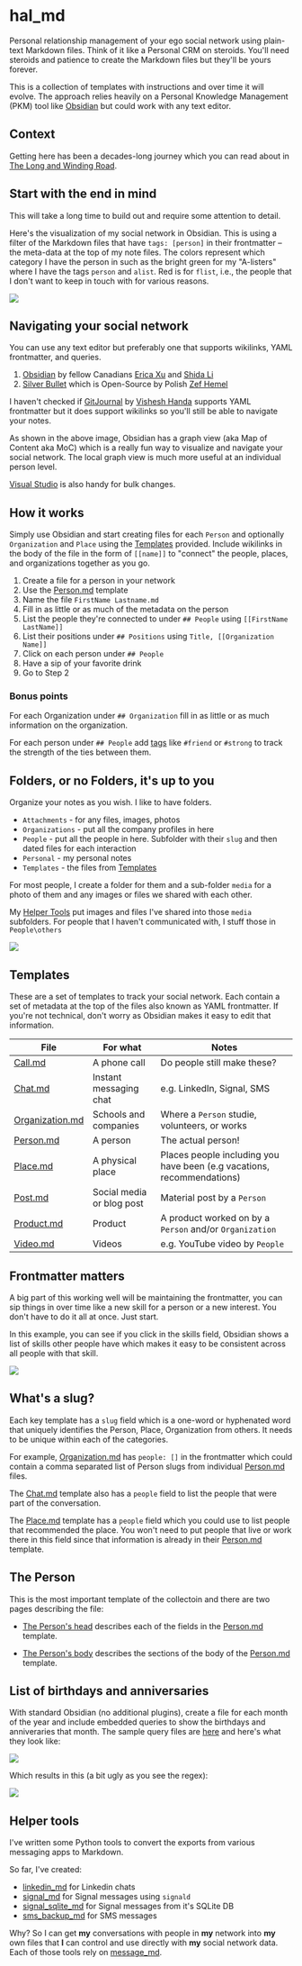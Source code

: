# hal_md

Personal relationship management of your ego social network using plain-text Markdown files. Think of it like a Personal CRM on steroids. You'll need steroids and patience to create the Markdown files but they'll be yours forever.

This is a collection of templates with instructions and over time it will evolve. The approach relies heavily on a Personal Knowledge Management (PKM) tool like [Obsidian](https://obsidian.md/) but could work with any text editor.

## Context

Getting here has been a decades-long journey which you can read about in [The Long and Winding Road](docs/journey.md).

## Start with the end in mind

This will take a long time to build out and require some attention to detail. 

Here's the visualization of my social network in Obsidian. This is using a filter of the Markdown files that have `tags: [person]` in their frontmatter – the meta-data at the top of my note files. The colors represent which category I have the person in such as the bright green for my "A-listers" where I have the tags `person` and `alist`. Red is for `flist`, i.e., the people that I don't want to keep in touch with for various reasons.

![](media/mynetwork.png)

## Navigating your social network

You can use any text editor but preferably one that supports wikilinks, YAML frontmatter, and queries. 

1. [Obsidian](https://obsidian.md/) by fellow Canadians [Erica Xu](https://github.com/ericaxu) and [Shida Li](https://github.com/lishid)
2. [Silver Bullet](https://github.com/silverbulletmd) which is Open-Source by Polish [Zef Hemel](https://github.com/zefhemel)

I haven't checked if [GitJournal](https://github.com/GitJournal/GitJournal) by [Vishesh Handa](https://www.linkedin.com/in/visheshhanda/) supports YAML frontmatter but it does support wikilinks so you'll still be able to navigate your notes.

As shown in the above image, Obsidian has a graph view (aka Map of Content aka MoC) which is a really fun way to visualize and navigate your social network. The local graph view is much more useful at an individual person level. 

[Visual Studio](https://visualstudio.microsoft.com/) is also handy for bulk changes.

## How it works

Simply use Obsidian and start creating files for each `Person` and optionally `Organization` and `Place` using the [Templates](#templates)  provided. Include wikilinks in the body of the file in the form of `[[name]]` to "connect" the people, places, and organizations together as you go. 

1. Create a file for a person in your network
2. Use the [Person.md](templates/Person.md) template
3. Name the file `FirstName Lastname.md`
4. Fill in as little or as much of the metadata on the person
5. List the people they're connected to under `## People` using `[[FirstName LastName]]` 
6. List their positions under `## Positions` using `Title, [[Organization Name]]` 
7. Click on each person under `## People`
8. Have a sip of your favorite drink
9. Go to Step 2

### Bonus points

For each Organization under `## Organization` fill in as little or as much information on the organization.

For each person under `## People` add [tags](docs/tags.md) like `#friend` or `#strong` to track the strength of the ties between them.

## Folders, or no Folders, it's up to you

Organize your notes as you wish. I like to have folders.

- `Attachments` - for any files, images, photos
- `Organizations` - put all the company profiles in here
- `People` - put all the people in here. Subfolder with their `slug` and then dated files for each interaction
- `Personal` - my personal notes
- `Templates` - the files from [Templates](#templates) 

For most people, I create a folder for them and a sub-folder `media` for a photo of them and any images or files we shared with each other. 

My [Helper Tools](#helper-tools) put images and files I've shared into those `media` subfolders. For people that I haven't communicated with, I stuff those in `People\others` 

![](media/obsidian_folders.png)

## Templates

These are a set of templates to track your social network. Each contain a set of metadata at the top of the files also known as YAML frontmatter. If you're not technical, don't worry as Obsidian makes it easy to edit that information.

File | For what | Notes
---|---|---
[Call.md](templates/Call.md) | A phone call | Do people still make these?
[Chat.md](templates/Chat.md) | Instant messaging chat | e.g. LinkedIn, Signal, SMS
[Organization.md](templates/Organization.md) | Schools and companies | Where a `Person` studie, volunteers, or works
[Person.md](templates/Person.md) | A person | The actual person!
[Place.md](templates/Place.md) | A physical place | Places people including you have been (e.g vacations, recommendations)
[Post.md](templates/Post.md) | Social media or blog post  | Material post by a `Person` 
[Product.md](templates/Product.md)| Product | A product worked on by a `Person` and/or `Organization`
[Video.md](templates/Video.md) |  Videos | e.g. YouTube video by `People`

## Frontmatter matters

A big part of this working well will be maintaining the frontmatter, you can sip things in over time like a new skill for a person or a new interest. You don't have to do it all at once. Just start.

In this example, you can see if you click in the skills field, Obsidian shows a list of skills other people have which makes it easy to be consistent across all people with that skill.

![](media/SpongeBob_frontmatter.png)

## What's a slug?

Each key template has a `slug` field which is a one-word or hyphenated word that uniquely identifies the Person, Place, Organization from others. It needs to be unique within each of the categories.

For example, [Organization.md](templates/Organization.md) has `people: []` in the frontmatter which could contain a comma separated list of Person slugs from individual [Person.md](templates/Person.md) files.

The [Chat.md](templates/Chat.md) template also has a `people` field to list the people that were part of the conversation. 

The [Place.md](templates/Place.md) template has a `people` field which you could use to list people that recommended the place. You won't need to put people that live or work there in this field since that information is already in their [Person.md](templates/Person.md) template.

## The Person

This is the most important template of the collectoin and there are two pages describing the file:

- [The Person's head](docs/person_frontmatter.md) describes each of the fields in the [Person.md](templates/Person.md) template.

- [The Person's body](docs/person_body.md) describes the sections of the body of the [Person.md](templates/Person.md) template.

## List of birthdays and anniversaries

With standard Obsidian (no additional plugins), create a file for each month of the year and include embedded queries to show the birthdays and anniveraries that month. The sample query files are [here](queries) and here's what they look like:

![](media/anniversary_and_birthday_query.png)

Which results in this (a bit ugly as you see the regex):

![](media/inline_query.png)

## Helper tools

I've written some Python tools to convert the exports from various messaging apps to Markdown. 

So far, I've created:

- [linkedin_md](https://github.com/thephm/linkedin_md) for Linkedin chats
- [signal_md](https://github.com/thephm/signal_md) for Signal messages using `signald` 
- [signal_sqlite_md](https://github.com/thephm/signal_sqlite_md) for Signal messages from it's SQLite DB 
- [sms_backup_md](https://github.com/thephm/sms_backup_md) for SMS messages

Why? So I can get **my** conversations with people in **my** network into **my** own files that **I** can control and use directly with **my** social network data. Each of those tools rely on [message_md](https://github.com/thephm/message_md).
